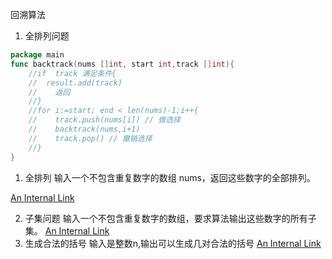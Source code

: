 回溯算法

1. 全排列问题
```go
package main
func backtrack(nums []int, start int,track []int){
    //if  track 满足条件{
	//	result.add(track)
    //    返回
    //}
    //for i:=start; end < len(nums)-1;i++{
    //    track.push(nums[i]) // 做选择
    //    backtrack(nums,i+1)
    //    track.pop() // 撤销选择
    //}
}

```

1. 全排列 输入一个不包含重复数字的数组 nums，返回这些数字的全部排列。
   
[An Internal Link](/backtrack/backtrack.go)

2. 子集问题
   输入一个不包含重复数字的数组，要求算法输出这些数字的所有子集。
[An Internal Link](/backtrack/subset.go)
3. 生成合法的括号
  输入是整数n,输出可以生成几对合法的括号
   [An Internal Link](/backtrack/bracket.go)


